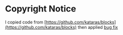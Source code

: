 # Copyright Notice

I copied code from [https://github.com/kataras/blocks](https://github.com/kataras/blocks) then applied [bug fix](https://github.com/kataras/blocks/issues/2)